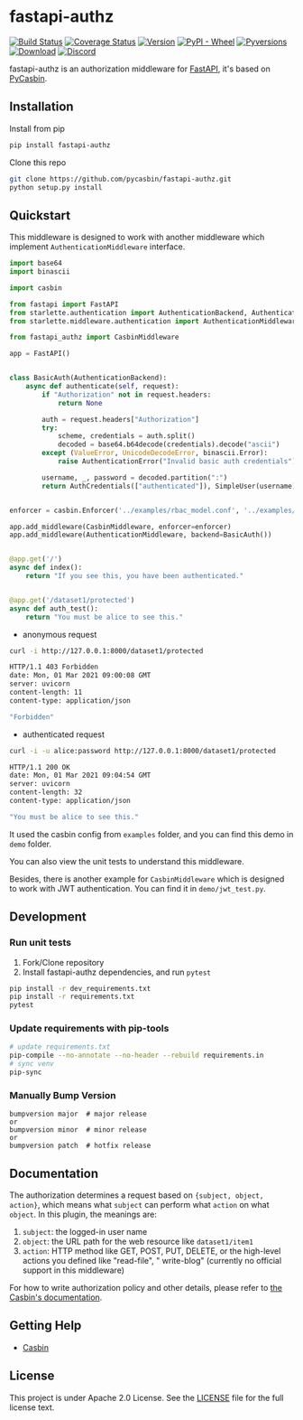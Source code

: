 # fastapi-authz

[![Build Status](https://github.com/pycasbin/fastapi-authz/actions/workflows/release.yml/badge.svg)](https://github.com/pycasbin/fastapi-authz/actions/workflows/release.yml)
[![Coverage Status](https://coveralls.io/repos/github/pycasbin/fastapi-authz/badge.svg)](https://coveralls.io/github/pycasbin/fastapi-authz)
[![Version](https://img.shields.io/pypi/v/fastapi-authz.svg)](https://pypi.org/project/fastapi-authz/)
[![PyPI - Wheel](https://img.shields.io/pypi/wheel/fastapi-authz.svg)](https://pypi.org/project/fastapi-authz/)
[![Pyversions](https://img.shields.io/pypi/pyversions/fastapi-authz.svg)](https://pypi.org/project/fastapi-authz/)
[![Download](https://img.shields.io/pypi/dm/fastapi-authz.svg)](https://pypi.org/project/fastapi-authz/)
[![Discord](https://img.shields.io/discord/1022748306096537660?logo=discord&label=discord&color=5865F2)](https://discord.gg/S5UjpzGZjN)

fastapi-authz is an authorization middleware for [FastAPI](https://fastapi.tiangolo.com/), it's based
on [PyCasbin](https://github.com/casbin/pycasbin).

## Installation

Install from pip

```bash
pip install fastapi-authz
```

Clone this repo

```bash
git clone https://github.com/pycasbin/fastapi-authz.git
python setup.py install
```

## Quickstart

This middleware is designed to work with another middleware which implement `AuthenticationMiddleware` interface.

```python
import base64
import binascii

import casbin

from fastapi import FastAPI
from starlette.authentication import AuthenticationBackend, AuthenticationError, SimpleUser, AuthCredentials
from starlette.middleware.authentication import AuthenticationMiddleware

from fastapi_authz import CasbinMiddleware

app = FastAPI()


class BasicAuth(AuthenticationBackend):
    async def authenticate(self, request):
        if "Authorization" not in request.headers:
            return None

        auth = request.headers["Authorization"]
        try:
            scheme, credentials = auth.split()
            decoded = base64.b64decode(credentials).decode("ascii")
        except (ValueError, UnicodeDecodeError, binascii.Error):
            raise AuthenticationError("Invalid basic auth credentials")

        username, _, password = decoded.partition(":")
        return AuthCredentials(["authenticated"]), SimpleUser(username)


enforcer = casbin.Enforcer('../examples/rbac_model.conf', '../examples/rbac_policy.csv')

app.add_middleware(CasbinMiddleware, enforcer=enforcer)
app.add_middleware(AuthenticationMiddleware, backend=BasicAuth())


@app.get('/')
async def index():
    return "If you see this, you have been authenticated."


@app.get('/dataset1/protected')
async def auth_test():
    return "You must be alice to see this."
```

- anonymous request

```bash
curl -i http://127.0.0.1:8000/dataset1/protected
```

```bash
HTTP/1.1 403 Forbidden
date: Mon, 01 Mar 2021 09:00:08 GMT
server: uvicorn
content-length: 11
content-type: application/json

"Forbidden"
```

- authenticated request

```bash
curl -i -u alice:password http://127.0.0.1:8000/dataset1/protected
```

```bash
HTTP/1.1 200 OK
date: Mon, 01 Mar 2021 09:04:54 GMT
server: uvicorn
content-length: 32
content-type: application/json

"You must be alice to see this."
```

It used the casbin config from `examples` folder, and you can find this demo in `demo` folder.

You can also view the unit tests to understand this middleware.

Besides, there is another example for `CasbinMiddleware` which is designed to work with JWT authentication. You can find
it in `demo/jwt_test.py`.

## Development

### Run unit tests

1. Fork/Clone repository
2. Install fastapi-authz dependencies, and run `pytest`

```bash
pip install -r dev_requirements.txt
pip install -r requirements.txt
pytest
```

### Update requirements with pip-tools

```bash
# update requirements.txt
pip-compile --no-annotate --no-header --rebuild requirements.in
# sync venv
pip-sync
```

### Manually Bump Version

```
bumpversion major  # major release
or
bumpversion minor  # minor release
or
bumpversion patch  # hotfix release
```

## Documentation

The authorization determines a request based on ``{subject, object, action}``, which means what ``subject`` can perform
what ``action`` on what ``object``. In this plugin, the meanings are:

1. ``subject``: the logged-in user name
2. ``object``: the URL path for the web resource like `dataset1/item1`
3. ``action``: HTTP method like GET, POST, PUT, DELETE, or the high-level actions you defined like "read-file", "
   write-blog" (currently no official support in this middleware)

For how to write authorization policy and other details, please refer
to [the Casbin's documentation](https://casbin.org).

## Getting Help

- [Casbin](https://casbin.org)

## License

This project is under Apache 2.0 License. See the [LICENSE](LICENSE) file for the full license text.
